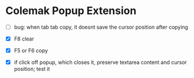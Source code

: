 # Colemak Popup Extension

- [ ] bug: when tab tab copy, it doesnt save the cursor position after copying

- [X] F8 clear
- [X] F5 or F6 copy
- [X] if click off popup, which closes it, preserve textarea content and cursor position; test it
